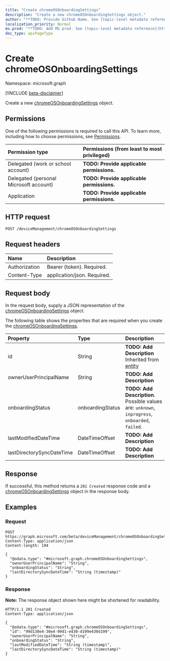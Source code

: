```yaml
---
title: "Create chromeOSOnboardingSettings"
description: "Create a new chromeOSOnboardingSettings object."
author: "**TODO: Provide Github Name. See [topic-level metadata reference](https://msgo.azurewebsites.net/add/document/guidelines/metadata.html#topic-level-metadata)**"
localization_priority: Normal
ms.prod: "**TODO: Add MS prod. See [topic-level metadata reference](https://msgo.azurewebsites.net/add/document/guidelines/metadata.html#topic-level-metadata)**"
doc_type: apiPageType
---
```


# Create chromeOSOnboardingSettings
Namespace: microsoft.graph

[!INCLUDE [beta-disclaimer](../../includes/beta-disclaimer.md)]

Create a new [chromeOSOnboardingSettings](../resources/chromeosonboardingsettings.md) object.

## Permissions
One of the following permissions is required to call this API. To learn more, including how to choose permissions, see [Permissions](/graph/permissions-reference).

|Permission type|Permissions (from least to most privileged)|
|:---|:---|
|Delegated (work or school account)|**TODO: Provide applicable permissions.**|
|Delegated (personal Microsoft account)|**TODO: Provide applicable permissions.**|
|Application|**TODO: Provide applicable permissions.**|

## HTTP request

<!-- {
  "blockType": "ignored"
}
-->
``` http
POST /deviceManagement/chromeOSOnboardingSettings
```

## Request headers
|Name|Description|
|:---|:---|
|Authorization|Bearer {token}. Required.|
|Content-Type|application/json. Required.|

## Request body
In the request body, supply a JSON representation of the [chromeOSOnboardingSettings](../resources/chromeosonboardingsettings.md) object.

The following table shows the properties that are required when you create the [chromeOSOnboardingSettings](../resources/chromeosonboardingsettings.md).

|Property|Type|Description|
|:---|:---|:---|
|id|String|**TODO: Add Description** Inherited from [entity](../resources/entity.md)|
|ownerUserPrincipalName|String|**TODO: Add Description**|
|onboardingStatus|onboardingStatus|**TODO: Add Description**. Possible values are: `unknown`, `inprogress`, `onboarded`, `failed`.|
|lastModifiedDateTime|DateTimeOffset|**TODO: Add Description**|
|lastDirectorySyncDateTime|DateTimeOffset|**TODO: Add Description**|



## Response

If successful, this method returns a `201 Created` response code and a [chromeOSOnboardingSettings](../resources/chromeosonboardingsettings.md) object in the response body.

## Examples

### Request
<!-- {
  "blockType": "request",
  "name": "create_chromeosonboardingsettings_from_"
}
-->
``` http
POST https://graph.microsoft.com/beta/deviceManagement/chromeOSOnboardingSettings
Content-Type: application/json
Content-length: 194

{
  "@odata.type": "#microsoft.graph.chromeOSOnboardingSettings",
  "ownerUserPrincipalName": "String",
  "onboardingStatus": "String",
  "lastDirectorySyncDateTime": "String (timestamp)"
}
```


### Response
**Note:** The response object shown here might be shortened for readability.
<!-- {
  "blockType": "response",
  "truncated": true,
  "@odata.type": "microsoft.graph.chromeOSOnboardingSettings"
}
-->
``` http
HTTP/1.1 201 Created
Content-Type: application/json

{
  "@odata.type": "#microsoft.graph.chromeOSOnboardingSettings",
  "id": "99d130e4-30e4-99d1-e430-d199e430d199",
  "ownerUserPrincipalName": "String",
  "onboardingStatus": "String",
  "lastModifiedDateTime": "String (timestamp)",
  "lastDirectorySyncDateTime": "String (timestamp)"
}
```

